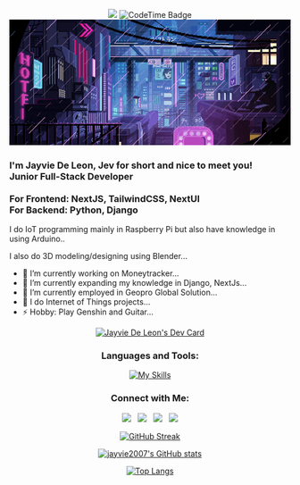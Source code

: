 <div align="center"> 
      
![](https://komarev.com/ghpvc/?username=jayvie2007&color=red&style=plastic) <img href="https://codetime.dev" alt="CodeTime Badge" src="https://shields.jannchie.com/endpoint?style=social&color=222&url=https%3A%2F%2Fapi.codetime.dev%2Fv3%2Fusers%2Fshield%3Fuid%3D17073"> 
<img src="img/cover.gif">     
                   
</div>                
     
### I'm Jayvie De Leon, Jev for short and nice to meet you! <br>Junior Full-Stack Developer <br><br>For Frontend: NextJS, TailwindCSS, NextUI <br>For Backend: Python, Django

I do IoT programming mainly in Raspberry Pi but also have knowledge in using Arduino..

I also do 3D modeling/designing using Blender...
 
- 🔭 I’m currently working on Moneytracker...
- 📖 I’m currently expanding my knowledge in Django, NextJs...
- 👯 I’m currently employed in Geopro Global Solution...  
- 💬 I do Internet of Things projects... 
- ⚡ Hobby: Play Genshin and Guitar... 

<div align="center">

<a href="https://app.daily.dev/jayviedeleon"><img src="https://api.daily.dev/devcards/v2/S4Lu0KJrgbJUfa68CvSZd.png?r=ycs" width="356" alt="Jayvie De Leon's Dev Card"/></a>
<h3>Languages and Tools:</h3>

[![My Skills](https://skillicons.dev/icons?i=html,postman,django,nginx,arduino,docker,css,cpp,bootstrap,raspberrypi,redis,blender,firebase,python,mysql,vscode,tailwind,visualstudio,nextjs,react,postgres&perline=9&theme=light)](https://skillicons.dev)

<h3>Connect with Me:</h3>
  
[<img src="https://img.icons8.com/color/48/000000/linkedin.png" width="6.5%"/>](https://www.linkedin.com/in/jfdeleon/)  &nbsp; [<img src="https://img.icons8.com/fluent/48/000000/facebook-new.png" width="6.5%%"/>](https://www.facebook.com/ljevianl/)  &nbsp; [<img src="https://img.icons8.com/fluent/48/000000/instagram-new.png" width="6.5%"/>](https://www.instagram.com/itsmejaaabs/)  &nbsp; <a href="mailto:jayvief.deleon@gmail.com"> <img src="https://img.icons8.com/fluent/48/000000/gmail.png" width="6.5%"/>



[![GitHub Streak](https://streak-stats.demolab.com/?user=jayvie2007&theme=transparent&fire=yellow&ring=yellow&sideNums=white&currStreakNum=white&dates=white&border_radius=10)](https://git.io/streak-stats)
  
[![jayvie2007's GitHub stats](https://github-readme-stats.vercel.app/api?username=jayvie2007&theme=github_dark&card_width=1000px&show_icons=true)](https://github.com/jayvie2007/github-readme-stats)
  
[![Top Langs](https://github-readme-stats.vercel.app/api/top-langs/?username=jayvie2007&theme=github_dark&card_width=1000px&layout=compact&&hide=PowerShell,Batchfile,Hack&langs_count=10)](https://github.com/jayvie2007/github-readme-stats)
  

</div>

  
